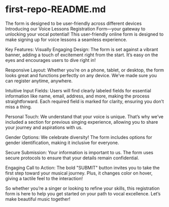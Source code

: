 # first-repo-README.md
 The form is designed to be user-friendly across different devices 
 Introducing our Voice Lessons Registration Form—your gateway to unlocking your vocal potential! This user-friendly online form is designed to make signing up for voice lessons a seamless experience.

Key Features:
Visually Engaging Design: The form is set against a vibrant banner, adding a touch of excitement right from the start. It’s easy on the eyes and encourages users to dive right in!

Responsive Layout: Whether you’re on a phone, tablet, or desktop, the form looks great and functions perfectly on any device. We’ve made sure you can register anytime, anywhere.

Intuitive Input Fields: Users will find clearly labeled fields for essential information like name, email, address, and more, making the process straightforward. Each required field is marked for clarity, ensuring you don’t miss a thing.

Personal Touch: We understand that your voice is unique. That’s why we’ve included a section for previous singing experience, allowing you to share your journey and aspirations with us.

Gender Options: We celebrate diversity! The form includes options for gender identification, making it inclusive for everyone.

Secure Submission: Your information is important to us. The form uses secure protocols to ensure that your details remain confidential.

Engaging Call to Action: The bold "SUBMIT" button invites you to take the first step toward your musical journey. Plus, it changes color on hover, giving a tactile feel to the interaction!

So whether you’re a singer or looking to refine your skills, this registration form is here to help you get started on your path to vocal excellence. Let’s make beautiful music together! 
